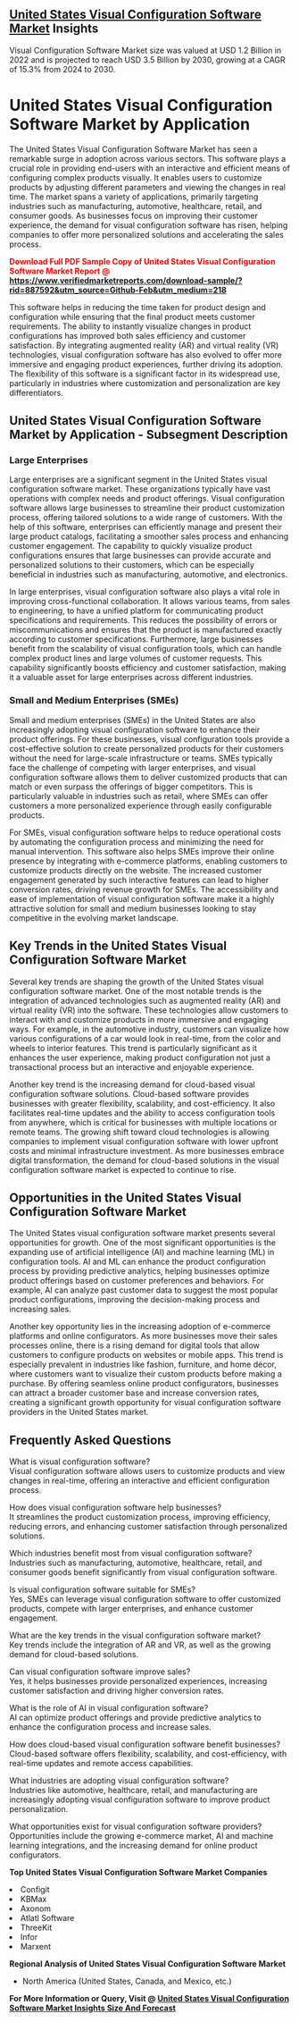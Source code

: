 <h2><a href="https://www.verifiedmarketreports.com/download-sample/?rid=887592&amp;utm_source=Github-Feb&amp;utm_medium=218" target="_blank">United States Visual Configuration Software Market</a> Insights</h2><p>Visual Configuration Software Market size was valued at USD 1.2 Billion in 2022 and is projected to reach USD 3.5 Billion by 2030, growing at a CAGR of 15.3% from 2024 to 2030.</p><p><h1>United States Visual Configuration Software Market by Application</h1> <p>The United States Visual Configuration Software Market has seen a remarkable surge in adoption across various sectors. This software plays a crucial role in providing end-users with an interactive and efficient means of configuring complex products visually. It enables users to customize products by adjusting different parameters and viewing the changes in real time. The market spans a variety of applications, primarily targeting industries such as manufacturing, automotive, healthcare, retail, and consumer goods. As businesses focus on improving their customer experience, the demand for visual configuration software has risen, helping companies to offer more personalized solutions and accelerating the sales process.</p> <p><strong><p><span class=""><span style="color: #ff0000;"><strong>Download Full PDF Sample Copy of United States Visual Configuration Software Market Report</strong> @ </span><a href="https://www.verifiedmarketreports.com/download-sample/?rid=887592&amp;utm_source=Github-Feb&amp;utm_medium=218" target="_blank">https://www.verifiedmarketreports.com/download-sample/?rid=887592&amp;utm_source=Github-Feb&amp;utm_medium=218</a></span></p></strong></p> <p>This software helps in reducing the time taken for product design and configuration while ensuring that the final product meets customer requirements. The ability to instantly visualize changes in product configurations has improved both sales efficiency and customer satisfaction. By integrating augmented reality (AR) and virtual reality (VR) technologies, visual configuration software has also evolved to offer more immersive and engaging product experiences, further driving its adoption. The flexibility of this software is a significant factor in its widespread use, particularly in industries where customization and personalization are key differentiators.</p> <h2>United States Visual Configuration Software Market by Application - Subsegment Description</h2> <h3>Large Enterprises</h3> <p>Large enterprises are a significant segment in the United States visual configuration software market. These organizations typically have vast operations with complex needs and product offerings. Visual configuration software allows large businesses to streamline their product customization process, offering tailored solutions to a wide range of customers. With the help of this software, enterprises can efficiently manage and present their large product catalogs, facilitating a smoother sales process and enhancing customer engagement. The capability to quickly visualize product configurations ensures that large businesses can provide accurate and personalized solutions to their customers, which can be especially beneficial in industries such as manufacturing, automotive, and electronics.</p> <p>In large enterprises, visual configuration software also plays a vital role in improving cross-functional collaboration. It allows various teams, from sales to engineering, to have a unified platform for communicating product specifications and requirements. This reduces the possibility of errors or miscommunications and ensures that the product is manufactured exactly according to customer specifications. Furthermore, large businesses benefit from the scalability of visual configuration tools, which can handle complex product lines and large volumes of customer requests. This capability significantly boosts efficiency and customer satisfaction, making it a valuable asset for large enterprises across different industries.</p> <h3>Small and Medium Enterprises (SMEs)</h3> <p>Small and medium enterprises (SMEs) in the United States are also increasingly adopting visual configuration software to enhance their product offerings. For these businesses, visual configuration tools provide a cost-effective solution to create personalized products for their customers without the need for large-scale infrastructure or teams. SMEs typically face the challenge of competing with larger enterprises, and visual configuration software allows them to deliver customized products that can match or even surpass the offerings of bigger competitors. This is particularly valuable in industries such as retail, where SMEs can offer customers a more personalized experience through easily configurable products.</p> <p>For SMEs, visual configuration software helps to reduce operational costs by automating the configuration process and minimizing the need for manual intervention. This software also helps SMEs improve their online presence by integrating with e-commerce platforms, enabling customers to customize products directly on the website. The increased customer engagement generated by such interactive features can lead to higher conversion rates, driving revenue growth for SMEs. The accessibility and ease of implementation of visual configuration software make it a highly attractive solution for small and medium businesses looking to stay competitive in the evolving market landscape.</p> <h2>Key Trends in the United States Visual Configuration Software Market</h2> <p>Several key trends are shaping the growth of the United States visual configuration software market. One of the most notable trends is the integration of advanced technologies such as augmented reality (AR) and virtual reality (VR) into the software. These technologies allow customers to interact with and customize products in more immersive and engaging ways. For example, in the automotive industry, customers can visualize how various configurations of a car would look in real-time, from the color and wheels to interior features. This trend is particularly significant as it enhances the user experience, making product configuration not just a transactional process but an interactive and enjoyable experience.</p> <p>Another key trend is the increasing demand for cloud-based visual configuration software solutions. Cloud-based software provides businesses with greater flexibility, scalability, and cost-efficiency. It also facilitates real-time updates and the ability to access configuration tools from anywhere, which is critical for businesses with multiple locations or remote teams. The growing shift toward cloud technologies is allowing companies to implement visual configuration software with lower upfront costs and minimal infrastructure investment. As more businesses embrace digital transformation, the demand for cloud-based solutions in the visual configuration software market is expected to continue to rise.</p> <h2>Opportunities in the United States Visual Configuration Software Market</h2> <p>The United States visual configuration software market presents several opportunities for growth. One of the most significant opportunities is the expanding use of artificial intelligence (AI) and machine learning (ML) in configuration tools. AI and ML can enhance the product configuration process by providing predictive analytics, helping businesses optimize product offerings based on customer preferences and behaviors. For example, AI can analyze past customer data to suggest the most popular product configurations, improving the decision-making process and increasing sales.</p> <p>Another key opportunity lies in the increasing adoption of e-commerce platforms and online configurators. As more businesses move their sales processes online, there is a rising demand for digital tools that allow customers to configure products on websites or mobile apps. This trend is especially prevalent in industries like fashion, furniture, and home décor, where customers want to visualize their custom products before making a purchase. By offering seamless online product configurators, businesses can attract a broader customer base and increase conversion rates, creating a significant growth opportunity for visual configuration software providers in the United States market.</p> <h2>Frequently Asked Questions</h2> <p>What is visual configuration software? <br> Visual configuration software allows users to customize products and view changes in real-time, offering an interactive and efficient configuration process.</p> <p>How does visual configuration software help businesses? <br> It streamlines the product customization process, improving efficiency, reducing errors, and enhancing customer satisfaction through personalized solutions.</p> <p>Which industries benefit most from visual configuration software? <br> Industries such as manufacturing, automotive, healthcare, retail, and consumer goods benefit significantly from visual configuration software.</p> <p>Is visual configuration software suitable for SMEs? <br> Yes, SMEs can leverage visual configuration software to offer customized products, compete with larger enterprises, and enhance customer engagement.</p> <p>What are the key trends in the visual configuration software market? <br> Key trends include the integration of AR and VR, as well as the growing demand for cloud-based solutions.</p> <p>Can visual configuration software improve sales? <br> Yes, it helps businesses provide personalized experiences, increasing customer satisfaction and driving higher conversion rates.</p> <p>What is the role of AI in visual configuration software? <br> AI can optimize product offerings and provide predictive analytics to enhance the configuration process and increase sales.</p> <p>How does cloud-based visual configuration software benefit businesses? <br> Cloud-based software offers flexibility, scalability, and cost-efficiency, with real-time updates and remote access capabilities.</p> <p>What industries are adopting visual configuration software? <br> Industries like automotive, healthcare, retail, and manufacturing are increasingly adopting visual configuration software to improve product personalization.</p> <p>What opportunities exist for visual configuration software providers? <br> Opportunities include the growing e-commerce market, AI and machine learning integrations, and the increasing demand for online product configurators.</p> </p><p><strong>Top United States Visual Configuration Software Market Companies</strong></p><div data-test-id=""><p><li>Configit</li><li> KBMax</li><li> Axonom</li><li> Atlatl Software</li><li> ThreeKit</li><li> Infor</li><li> Marxent</li></p><div><strong>Regional Analysis of&nbsp;United States Visual Configuration Software Market</strong></div><ul><li dir="ltr"><p dir="ltr">North America&nbsp;(United States, Canada, and Mexico, etc.)</p></li></ul><p><strong>For More Information or Query, Visit @&nbsp;</strong><strong><a href="https://www.verifiedmarketreports.com/product/visual-configuration-software-market/?utm_source=Github-Feb&amp;utm_medium=218" target="_blank">United States Visual Configuration Software Market Insights Size And Forecast</a></strong></p></div>
